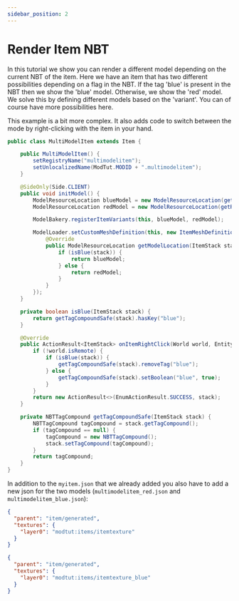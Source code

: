 ```yaml
---
sidebar_position: 2
---
```


# Render Item NBT

In this tutorial we show you can render a different model depending on the current NBT of the item.
Here we have an item that has two different possibilities depending on a flag in the NBT. If the tag 'blue' is present in the NBT then we show the 'blue' model.
Otherwise, we show the 'red' model. We solve this by defining different models based on the 'variant'.
You can of course have more possibilities here.

This example is a bit more complex.
It also adds code to switch between the mode by right-clicking with the item in your hand.

```java
public class MultiModelItem extends Item {

    public MultiModelItem() {
        setRegistryName("multimodelitem");
        setUnlocalizedName(ModTut.MODID + ".multimodelitem");
    }

    @SideOnly(Side.CLIENT)
    public void initModel() {
        ModelResourceLocation blueModel = new ModelResourceLocation(getRegistryName() + "_blue", "inventory");
        ModelResourceLocation redModel = new ModelResourceLocation(getRegistryName() + "_red", "inventory");

        ModelBakery.registerItemVariants(this, blueModel, redModel);

        ModelLoader.setCustomMeshDefinition(this, new ItemMeshDefinition() {
            @Override
            public ModelResourceLocation getModelLocation(ItemStack stack) {
                if (isBlue(stack)) {
                    return blueModel;
                } else {
                    return redModel;
                }
            }
        });
    }

    private boolean isBlue(ItemStack stack) {
        return getTagCompoundSafe(stack).hasKey("blue");
    }

    @Override
    public ActionResult<ItemStack> onItemRightClick(World world, EntityPlayer playerIn, EnumHand hand) {
        if (!world.isRemote) {
            if (isBlue(stack)) {
                getTagCompoundSafe(stack).removeTag("blue");
            } else {
                getTagCompoundSafe(stack).setBoolean("blue", true);
            }
        }
        return new ActionResult<>(EnumActionResult.SUCCESS, stack);
    }

    private NBTTagCompound getTagCompoundSafe(ItemStack stack) {
        NBTTagCompound tagCompound = stack.getTagCompound();
        if (tagCompound == null) {
            tagCompound = new NBTTagCompound();
            stack.setTagCompound(tagCompound);
        }
        return tagCompound;
    }
}
```

In addition to the `myitem.json` that we already added you also have to add a new json for the two models (`multimodelitem_red.json` and `multimodelitem_blue.json`):

```json title="multimodelitem_red.json"
{
  "parent": "item/generated",
  "textures": {
    "layer0": "modtut:items/itemtexture"
  }
}
```

```json title="multimodelitem_blue.json"
{
  "parent": "item/generated",
  "textures": {
    "layer0": "modtut:items/itemtexture_blue"
  }
}
```
